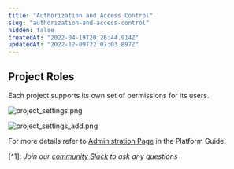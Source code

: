 ```yaml
---
title: "Authorization and Access Control"
slug: "authorization-and-access-control"
hidden: false
createdAt: "2022-04-19T20:26:44.914Z"
updatedAt: "2022-12-09T22:07:03.897Z"
---
```

## Project Roles

Each project supports its own set of permissions for its users.

![](https://files.readme.io/caf2bc9-project_settings.png "project_settings.png")

![](https://files.readme.io/97b71c4-project_settings_add.png "project_settings_add.png")

For more details refer to [Administration Page](https://dash.readme.com/project/fiddler/v2.0/docs/administration-1) in the Platform Guide.

[^1]\: _Join our [community Slack](https://www.fiddler.ai/slackinvite) to ask any questions_